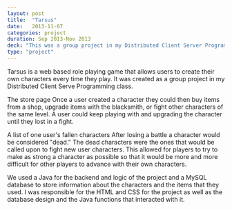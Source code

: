 ```yaml
---
layout: post
title:  "Tarsus"
date:   2013-11-07
categories: project
duration: Sep 2013-Nov 2013
deck: "This was a group project in my Distributed Client Server Programming class. It's a web-based role playing game with turn-based combat. Each player creates a character and uses that character to battle a roster of characters to see how long they can last. Once a character dies it is added to the roster of characters that can be called upon to fight new players." 
type: "project"
---
```



Tarsus is a web based role playing game that allows users to create their own characters every time they play. It was created as a group project in my Distributed Client Serve Programming class.

 
The store page
Once a user created a character they could then buy items from a shop, upgrade items with the blacksmith, or fight other characters of the same level. A user could keep playing with and upgrading the character until they lost in a fight. 

 
A list of one user's fallen characters
After losing a battle a character would be considered "dead." The dead characters were the ones that would be called upon to fight new user characters. This allowed for players to try to make as strong a character as possible so that it would be more and more difficult for other players to advance with their own characters. 

We used a Java for the backend and logic of the project and a MySQL database to store information about the characters and the items that they used. I was responsible for the HTML and CSS for the project as well as the database design and the Java functions that interacted with it.​